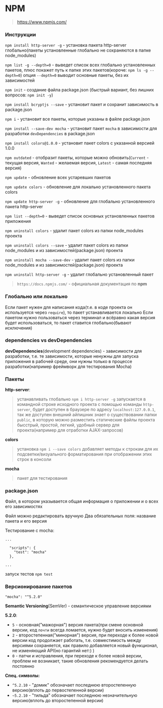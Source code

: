 # NPM

 > https://www.npmjs.com/



### Инструкции

`npm install http-server -g`  -  установка пакета http-server глобально(пакеты установленные глобально не сохраняются в папке node_modules)

`npm list -g --depth=0`  -  выведет список всех глобально установленных пакетов, плюс покажет путь к папке этих пакетов(короче: `npm ls -g --depth=0`)
опция `--depth=0` выводит основные пакеты, без их зависимостей

`npm init`  -  создание файла package.json (быстрый вариант, без лишних вопросов: `npm init -y`)

`npm install bcryptjs --save`  -  установит пакет и сохранит зависимость в package.json

`npm i`  -  установит все пакеты, которые указаны в файле package.json

`npm install --save-dev mocha`  -  установит пакет `mocha` в зависимости для разработки `devDependencies` в package.json

`npm install colors@1.0.0`  -  установит пакет colors с указанной версией 1.0.0

`npm outdated`  -  отобразит пакеты, которые можно обновить(`Current` - текущая версия, `Wanted` - желаемая версия, `Latest` - самая последняя версия)

`npm update`  -  обновление всех устаревших пакетов

`npm update colors`  -  обновление для локально установленного пакета colors

`npm update http-server -g`  -  обновление для глобально установленного пакета http-server

`npm list --depth=0`  -  выведет список основных установленных пакетов приложения

`npm uninstall colors`  -  удалит пакет colors из папки node_modules проекта

`npm uninstall colors --save`  -  удалит пакет colors из папки node_modules и из зависимостей(package.json) проекта

`npm uninstall mocha --save-dev`  -  удалит пакет colors из папки node_modules и из зависимостей(package.json) проекта

`npm uninstall http-server -g`  -  удалит глобально установленный пакет

> `https://docs.npmjs.com/`  -  официальная документация по **npm**






### Глобально или локально

Если пакет нужен для написания кода(т.е. в коде проекта он используется через `require`), то пакет устанавливается локально
Если пакетом нужно пользоваться через терминал и всёравно какая версия будет использоваться, то пакет ставится глобально(бывают исключения)



### dependencies vs devDependencies

**devDependencies**(development dependencies) - зависимости для разработки, т.е. те зависимости, которые ненужны для запуска приложения в рабочей среде, они нужны только в процессе разработки(например фреймворк для тестирования Mocha)



### Пакеты

 **http-server**: 
 > устанавливать глобально `npm i http-server -g` 
 > запускается в командной строке исходного проекта с помощью команды `http-server`, будет доступен в браузере по адресу `localhost:127.0.0.1`, так же доступен внешний айпишник
 > знает о существовании папки `public`, в которую можно разместить статические файлы проекта
 > бысстрый, простой, легкий, удобный сервер для проекта(например для отработки AJAX-запросов)


 **colors**
 > установка `npm i --save colors`
 > добавляет методы к строкам для их подсветки/визуального форматирования при отображении этих строк в консоли


 **mocha**
 > пакет для тестирования



### package.json

Файл, в котором указывается общая информация о приложении и о всех его зависимостях

Файл можно редактировать вручную
Два обязательных поля: название пакета и его версия

Тестирование с mocha:
```
...

  "scripts": {
    "test": "mocha"
  },

...
```
запуск тестов `npm test`




### Версионирование пакетов

```
"mocha": "^5.2.0"
```

**Semantic Versioning**(SemVer)  -  семантическое управление версиями

**5.2.0**:
 - `5` - основная("мажорная") версия пакета(при смене основной версии, код `почти` всегда ломается, нужно будет вносить изменения)
 - `2` - второстепенная("минорная") версия, при переходе к более новой версии код продолжает работать, т.е. совместимость между версиями сохраняется, как правило добавляется новый функционал, не изменяющий API(но гарантий нет:) )
 - `0` - патчи и исправления, при переходе к более новой версии, проблем не возникает, такие обновления рекомендуется делать постоянно


**Спец. символы:**
 - `^5.2.10` - "домик" обозначает последнюю второстепенную версию(вплоть до первостепенной версии)
 - `~5.2.10` - "тильда" обозначает последнюю незначительную версию(вплоть до второстепенной версии)